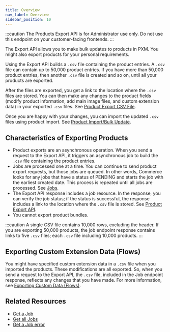```yaml
---
title: Overview
nav_label: Overview
sidebar_position: 10
---
```


:::caution
The Products Export API is for Administrator use only. Do not use this endpoint on your customer-facing frontends.
:::

The Export API allows you to make bulk updates to products in PXM. You might also export products for your personal requirements. 

Using the Export API builds a `.csv` file containing the product entries. A `.csv` file can contain up to 50,000 product entries. If you have more than 50,000 product entries, then another `.csv` file is created and so on, until all your products are exported. 

After the files are exported, you get a link to the location where the `.csv` files are stored. You can then make any changes to the product fields (modify product information, add main image files, and custom extension data) in your exported `.csv` files. See [Product Export CSV File](/docs/pxm/products/exporting-products/product-export-csv).

Once you are happy with your changes, you can import the updated `.csv` files using product import. See [Product Import/Bulk Update](/docs/pxm/products/importing-products/import-products).

## Characteristics of Exporting Products

- Product exports are an asynchronous operation. When you send a request to the Export API, it triggers an asynchronous job to build the `.csv` file containing the product entries.
- Jobs are processed one at a time. You can continue to send product export requests, but those jobs are queued. In other words, Commerce looks for any jobs that have a status of PENDING and starts the job with the earliest created date. This process is repeated until all jobs are processed. See [Jobs](/docs/pxm/jobs-api/overview).
- The Export API response includes a job resource. In the response, you can verify the job status; if the status is successful, the response includes a link to the location where the `.csv` file is stored. See [Product Export API](/docs/pxm/products/exporting-products/export-products).
- You cannot export product bundles.

:::caution
A single CSV file contains 10,000 rows, excluding the header. If you are exporting 50,000 products, the job endpoint response contains links to five `.csv` files; each `.csv` file including 10,000 products.
:::

## Exporting Custom Extension Data (Flows)

You might have specified custom extension data in a `.csv` file when you imported the products. These modifications are all exported. So, when you send a request to the Export API, the `.csv` file, included in the Job endpoint response, reflects any changes that you have made. For more information, see [Exporting Custom Data (Flows)](/docs/pxm/products/exporting-products/product-export-csv#exporting-custom-data-flows).

## Related Resources

- [Get a Job](/docs/pxm/jobs-api/jobs-api-overview)
- [Get all Jobs](/docs/pxm/jobs-api/get-all-jobs)
- [Get a Job error](/docs/pxm/jobs-api/get-a-job-error)
